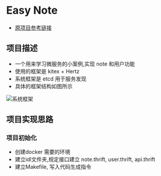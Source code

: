 # Easy Note

*  [原项目参考链接](https://github.com/cloudwego/biz-demo/tree/main/easy_note)
## 项目描述
* 一个用来学习微服务的小案例,实现 note 和用户功能
* 使用的框架是 kitex + Hertz 
* 系统框架是 etcd 用于服务发现
* 具体的框架结构如图所示

![系统框架](https://pic-bed-private.oss-cn-shanghai.aliyuncs.com/pic-bedeasy-note-arch.png)

## 项目实现思路

### 项目初始化
* 创建docker 需要的环境
* 建立idl文件夹,规定接口建立 note.thrift, user.thrift, api.thrift
* 建立Makefile, 写入代码生成指令